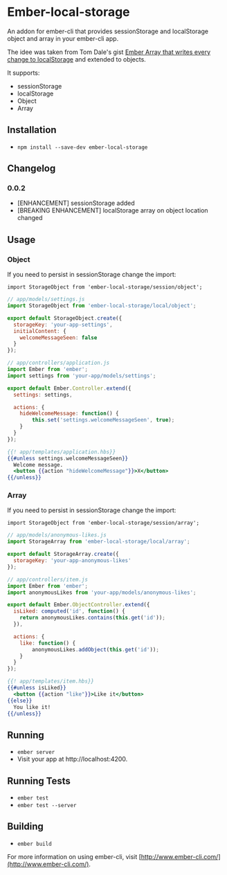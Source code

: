 # Ember-local-storage

An addon for ember-cli that provides sessionStorage and localStorage object and array in your ember-cli app.

The idee was taken from Tom Dale's gist [Ember Array that writes every change to localStorage](https://gist.github.com/tomdale/11360257) and extended to objects.

It supports:
* sessionStorage
* localStorage
* Object
* Array


## Installation

* `npm install --save-dev ember-local-storage`

## Changelog

### 0.0.2
* [ENHANCEMENT] sessionStorage added
* [BREAKING ENHANCEMENT] localStorage array on object location changed

## Usage

### Object

If you need to persist in sessionStorage change the import:

`import StorageObject from 'ember-local-storage/session/object';`

```javascript
// app/models/settings.js
import StorageObject from 'ember-local-storage/local/object';

export default StorageObject.create({
  storageKey: 'your-app-settings',
  initialContent: {
    welcomeMessageSeen: false
  }
});
```

```javascript
// app/controllers/application.js
import Ember from 'ember';
import settings from 'your-app/models/settings';

export default Ember.Controller.extend({
  settings: settings,

  actions: {
	hideWelcomeMessage: function() {
		this.set('settings.welcomeMessageSeen', true);
	}
  }
});
```

```handlebars
{{! app/templates/application.hbs}}
{{#unless settings.welcomeMessageSeen}}
  Welcome message.
  <button {{action "hideWelcomeMessage"}}>X</button>
{{/unless}}
```

### Array

If you need to persist in sessionStorage change the import:

`import StorageObject from 'ember-local-storage/session/array';`

```javascript
// app/models/anonymous-likes.js
import StorageArray from 'ember-local-storage/local/array';

export default StorageArray.create({
  storageKey: 'your-app-anonymous-likes'
});
```

```javascript
// app/controllers/item.js
import Ember from 'ember';
import anonymousLikes from 'your-app/models/anonymous-likes';

export default Ember.ObjectController.extend({
  isLiked: computed('id', function() {
	return anonymousLikes.contains(this.get('id'));
  }),

  actions: {
	like: function() {
		anonymousLikes.addObject(this.get('id'));
	}
  }
});
```

```handlebars
{{! app/templates/item.hbs}}
{{#unless isLiked}}
  <button {{action "like"}}>Like it</button>
{{else}}
  You like it!
{{/unless}}
```

## Running

* `ember server`
* Visit your app at http://localhost:4200.

## Running Tests

* `ember test`
* `ember test --server`

## Building

* `ember build`

For more information on using ember-cli, visit [http://www.ember-cli.com/](http://www.ember-cli.com/).
